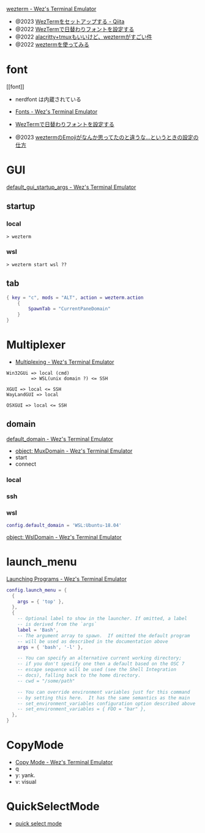 [wezterm - Wez's Terminal Emulator](https://wezfurlong.org/wezterm/)

- @2023 [WezTermをセットアップする - Qiita](https://qiita.com/sonarAIT/items/0571c869e5f9ab3be817)
- @2022 [WezTermで日替わりフォントを設定する](https://zenn.dev/htlsne/articles/wezterm-rotate-font)
- @2022 [alacritty+tmuxもいいけど、weztermがすごい件](https://zenn.dev/yutakatay/articles/wezterm-intro)
- @2022 [weztermを使ってみる](https://zenn.dev/eetann/scraps/fe0a32896b6de8)

# font
[[font]]
- nerdfont は内蔵されている

- [Fonts - Wez's Terminal Emulator](https://wezfurlong.org/wezterm/config/fonts.html)
- [WezTermで日替わりフォントを設定する](https://zenn.dev/htlsne/articles/wezterm-rotate-font)

- @2023 [weztermのEmojiがなんか思ってたのと違うな...というときの設定の仕方](https://zenn.dev/paiza/articles/9ca689a0365b05)

# GUI
[default_gui_startup_args - Wez's Terminal Emulator](https://wezfurlong.org/wezterm/config/lua/config/default_gui_startup_args.html)

## startup
### local
```
> wezterm
```

### wsl
```
> wezterm start wsl ??
```

## tab
```lua
{ key = "c", mods = "ALT", action = wezterm.action 
	{ 
		SpawnTab = "CurrentPaneDomain" 
	}
} 
```

# Multiplexer
- [Multiplexing - Wez's Terminal Emulator](https://wezfurlong.org/wezterm/multiplexing.html)

```
Win32GUi => local (cmd)
         => WSL(unix domain ?) <= SSH

XGUI => local <= SSH
WayLandGUI => local

OSXGUI => local <= SSH
```

## domain
[default_domain - Wez's Terminal Emulator](https://wezfurlong.org/wezterm/config/lua/config/default_domain.html)

- [object: MuxDomain - Wez's Terminal Emulator](https://wezfurlong.org/wezterm/config/lua/MuxDomain/index.html)
- start
- connect
### local

### ssh

### wsl
```lua
config.default_domain = 'WSL:Ubuntu-18.04'
```

[object: WslDomain - Wez's Terminal Emulator](https://wezfurlong.org/wezterm/config/lua/WslDomain.html)

# launch_menu
[Launching Programs - Wez's Terminal Emulator](https://wezfurlong.org/wezterm/config/launch.html#the-launcher-menu)

```lua
config.launch_menu = {
  {
    args = { 'top' },
  },
  {
    -- Optional label to show in the launcher. If omitted, a label
    -- is derived from the `args`
    label = 'Bash',
    -- The argument array to spawn.  If omitted the default program
    -- will be used as described in the documentation above
    args = { 'bash', '-l' },

    -- You can specify an alternative current working directory;
    -- if you don't specify one then a default based on the OSC 7
    -- escape sequence will be used (see the Shell Integration
    -- docs), falling back to the home directory.
    -- cwd = "/some/path"

    -- You can override environment variables just for this command
    -- by setting this here.  It has the same semantics as the main
    -- set_environment_variables configuration option described above
    -- set_environment_variables = { FOO = "bar" },
  },
}
```

# CopyMode
- [Copy Mode - Wez's Terminal Emulator](https://wezfurlong.org/wezterm/copymode.html)
- q
- y: yank.
- v: visual

# QuickSelectMode
- [quick select mode](https://wezfurlong.org/wezterm/quickselect.html)
